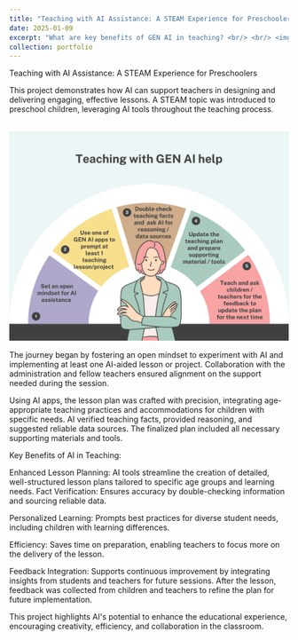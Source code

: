 ```yaml
---
title: "Teaching with AI Assistance: A STEAM Experience for Preschoolers"
date: 2025-01-09
excerpt: "What are key benefits of GEN AI in teaching? <br/> <br/> <img src='/images/Teaching with GEN AI help.png'>"
collection: portfolio
---
```


Teaching with AI Assistance: A STEAM Experience for Preschoolers

This project demonstrates how AI can support teachers in designing and delivering engaging, effective lessons. A STEAM topic was introduced to preschool children, leveraging AI tools throughout the teaching process.

<br/><img src='/images/Teaching with GEN AI help.png'><br/>

The journey began by fostering an open mindset to experiment with AI and implementing at least one AI-aided lesson or project. Collaboration with the administration and fellow teachers ensured alignment on the support needed during the session.

Using AI apps, the lesson plan was crafted with precision, integrating age-appropriate teaching practices and accommodations for children with specific needs. AI verified teaching facts, provided reasoning, and suggested reliable data sources. The finalized plan included all necessary supporting materials and tools.

Key Benefits of AI in Teaching:

Enhanced Lesson Planning: AI tools streamline the creation of detailed, well-structured lesson plans tailored to specific age groups and learning needs.
Fact Verification: Ensures accuracy by double-checking information and sourcing reliable data.

Personalized Learning: Prompts best practices for diverse student needs, including children with learning differences.

Efficiency: Saves time on preparation, enabling teachers to focus more on the delivery of the lesson.

Feedback Integration: Supports continuous improvement by integrating insights from students and teachers for future sessions.
After the lesson, feedback was collected from children and teachers to refine the plan for future implementation. 

This project highlights AI's potential to enhance the educational experience, encouraging creativity, efficiency, and collaboration in the classroom.
